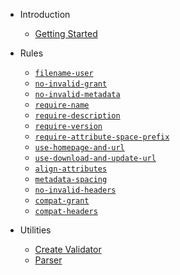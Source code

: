 <!-- markdownlint-disable MD041 -->

- Introduction

  - [Getting Started](README.md)

- Rules

  - [`filename-user`](rules/filename-user.md)
  - [`no-invalid-grant`](rules/no-invalid-grant.md)
  - [`no-invalid-metadata`](rules/no-invalid-metadata.md)
  - [`require-name`](rules/require-name.md)
  - [`require-description`](rules/require-description.md)
  - [`require-version`](rules/require-version.md)
  - [`require-attribute-space-prefix`](rules/require-attribute-space-prefix.md)
  - [`use-homepage-and-url`](rules/use-homepage-and-url.md)
  - [`use-download-and-update-url`](rules/use-download-and-update-url.md)
  - [`align-attributes`](rules/align-attributes.md)
  - [`metadata-spacing`](rules/metadata-spacing.md)
  - [`no-invalid-headers`](rules/no-invalid-headers.md)
  - [`compat-grant`](rules/compat-grant.md)
  - [`compat-headers`](rules/compat-headers.md)

- Utilities
  - [Create Validator](utils/createValidator.md)
  - [Parser](utils/parser.md)

